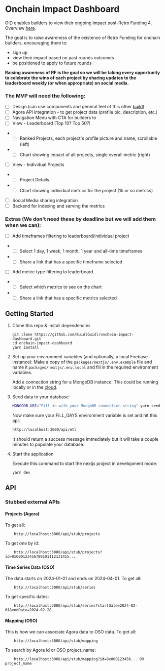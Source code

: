 # Onchain Impact Dashboard

OID enables builders to view their ongoing impact post-Retro Funding 4. Overview [here](https://plaid-cement-e44.notion.site/Post-Retro-Funding-4-Driving-Behavior-4952cf9a99d144759321d392e9612db4).

The goal is to raise awareness of the existence of Retro Funding for onchain builders, encouraging them to:
- sign up
- view their impact based on past rounds outcomes
- be positioned to apply to future rounds

__Raising awareness of RF is the goal so we will be taking every opportunity to celebrate the wins of each project by sharing updates to the leaderboard weekly (or when appropriate) on social media.__

### The MVP will need the following:
- [ ] Design (can use components and general feel of this other [build](https://www.figma.com/design/eVb3MoRIALsWo6AmcgfOiL/Retro-Funding-Round-4%3A-Sign-Up-%26-Application--(Public-Draft)?node-id=0-1&t=Be4LjY2TtxRvsiio-0))
- [ ] Agora API integration - to get project data (profile pic, description, etc.)
- [ ] Navigation Menu with CTA for builders to  
- [ ] View - Leaderboard (Top 10? Top 50?)
- - [ ] Ranked Projects, each project's profile picture and name, scrollable (left)
- - [ ] Chart showing impact of all projects, single overall metric (right) 
- [ ] View - Individual Projects
- - [ ] Project Details
- - [ ] Chart showing individual metrics for the project (15 or so metrics) 
- [ ] Social Media sharing integration 
- [ ] Backend for indexing and serving the metrics

### Extras (We don't need these by deadline but we will add them when we can): 
- [ ] Add timeframes filtering to leaderboard/individual project
- - [ ] Select 1 day, 1 week, 1 month, 1 year and all-time timeframes
- - [ ] Share a link that has a specific timeframe selected 
- [ ] Add metric type filtering to leaderboard
- - [ ] Select which metrics to see on the chart
- - [ ] Share a link that has a specific metrics selected

## Getting Started

1. Clone this repo & install dependencies

    ```
    git clone https://github.com/BuidlGuidl/onchain-impact-dashboard.git
    cd onchain-impact-dashboard
    yarn install
    ```

2. Set up your environment variables (and optionally, a local Firebase instance):
   Make a copy of the `packages/nextjs/.env.example` file and name it `packages/nextjs/.env.local` and fill in the required environment variables.

    Add a connection string for a MongoDB instance. This could be running locally or in the [cloud](https://cloud.mongodb.com).

3. Seed data to your database:

    ```bash
    MONGODB_URI="Fill in with your MongoDB connection string" yarn seed
    ```
    Now make sure your FILL_DAYS environment variable is set and hit this api:
    ```bash
    http://localhost:3000/api/etl
    ```
    It should return a success message immediately but it will take a couple minutes to populate your database.

4. Start the application

    Execute this command to start the nextjs project in development mode:
    ```bash
    yarn dev
    ```

## API

### Stubbed external APIs

#### Projects (Agora)
To get all:
```
    http://localhost:3000/api/stub/projects
```

To get one by id:
```
    http://localhost:3000/api/stub/projects?id=0x000123456789101112131415...
```

#### Time Series Data (OSO)
The data starts on 2024-01-01 and ends on 2024-04-01.
To get all:
```
    http://localhost:3000/api/stub/series
```

To get specific dates:
```
    http://localhost:3000/api/stub/series?startDate=2024-02-01&endDate=2024-02-28
```

#### Mapping (OSO)
This is how we can associate Agora data to OSO data.
To get all:
```
    http://localhost:3000/api/stub/mapping
```

To search by Agora id or OSO project_name:
```
    http://localhost:3000/api/stub/mapping?id=0x000123456... OR project_name
```